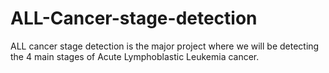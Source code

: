 # ALL-Cancer-stage-detection
ALL cancer stage detection is the major project where we will be detecting the 4 main stages of Acute Lymphoblastic Leukemia cancer.
